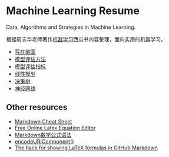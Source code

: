 # Machine Learning Resume

Data, Algorithms and Strategies in Machine Learning.

根据周志华老师著作[机器学习](https://baike.baidu.com/item/%E6%9C%BA%E5%99%A8%E5%AD%A6%E4%B9%A0/23613024)西瓜书内容整理，面向实用的机器学习。

- [写在前面](https://github.com/songchangyi/MachineLearningResume/blob/master/WORD.md)
- [模型评估方法](https://github.com/songchangyi/MachineLearningResume/blob/master/STRA_evaluation_methods.md)
- [模型评估指标](https://github.com/songchangyi/MachineLearningResume/blob/master/STRA_evaluation_metrics.md)
- [线性模型](https://github.com/songchangyi/MachineLearningResume/blob/master/ALGO_linear_model.md)
- [决策树](https://github.com/songchangyi/MachineLearningResume/blob/master/ALGO_decision_tree.md)
- [神经网络](https://github.com/songchangyi/MachineLearningResume/blob/master/ALGO_neural_network.md)

## Other resources
- [Markdown Cheat Sheet](https://paperhive.org/help/markdown#images)
- [Free Online Latex Equation Editor](http://www.sciweavers.org/free-online-latex-equation-editor)
- [Markdown数学公式语法](https://www.jianshu.com/p/e74eb43960a1)
- [encodeURIComponent()](https://developer.mozilla.org/en-US/docs/Web/JavaScript/Reference/Global_Objects/encodeURIComponent)
- [The hack for showing LaTeX formulas in GitHub Markdown](https://alexanderrodin.com/github-latex-markdown/)
